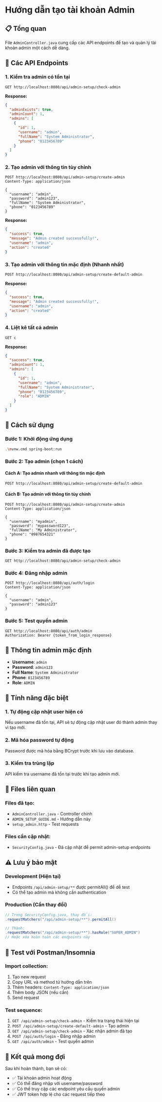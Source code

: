 # Hướng dẫn tạo tài khoản Admin

## 📋 Tổng quan
File `AdminController.java` cung cấp các API endpoints để tạo và quản lý tài khoản admin một cách dễ dàng.

## 🚀 Các API Endpoints

### 1. Kiểm tra admin có tồn tại
```http
GET http://localhost:8080/api/admin-setup/check-admin
```

**Response:**
```json
{
  "adminExists": true,
  "adminCount": 1,
  "admins": [
    {
      "id": 1,
      "username": "admin",
      "fullName": "System Administrator",
      "phone": "0123456789"
    }
  ]
}
```

### 2. Tạo admin với thông tin tùy chỉnh
```http
POST http://localhost:8080/api/admin-setup/create-admin
Content-Type: application/json

{
  "username": "admin",
  "password": "admin123",
  "fullName": "System Administrator",
  "phone": "0123456789"
}
```

**Response:**
```json
{
  "success": true,
  "message": "Admin created successfully!",
  "username": "admin",
  "action": "created"
}
```

### 3. Tạo admin với thông tin mặc định (Nhanh nhất)
```http
POST http://localhost:8080/api/admin-setup/create-default-admin
```

**Response:**
```json
{
  "success": true,
  "message": "Admin created successfully!",
  "username": "admin",
  "action": "created"
}
```

### 4. Liệt kê tất cả admin
```http
GET c
```

**Response:**
```json
{
  "success": true,
  "adminCount": 1,
  "admins": [
    {
      "id": 1,
      "username": "admin",
      "fullName": "System Administrator",
      "phone": "0123456789",
      "role": "ADMIN"
    }
  ]
}
```

## 📝 Cách sử dụng

### Bước 1: Khởi động ứng dụng
```bash
.\mvnw.cmd spring-boot:run
```

### Bước 2: Tạo admin (chọn 1 cách)

#### Cách A: Tạo admin nhanh với thông tin mặc định
```http
POST http://localhost:8080/api/admin-setup/create-default-admin
```

#### Cách B: Tạo admin với thông tin tùy chỉnh
```http
POST http://localhost:8080/api/admin-setup/create-admin
Content-Type: application/json

{
  "username": "myadmin",
  "password": "mypassword123",
  "fullName": "My Administrator",
  "phone": "0987654321"
}
```

### Bước 3: Kiểm tra admin đã được tạo
```http
GET http://localhost:8080/api/admin-setup/check-admin
```

### Bước 4: Đăng nhập admin
```http
POST http://localhost:8080/api/auth/login
Content-Type: application/json

{
  "username": "admin",
  "password": "admin123"
}
```

### Bước 5: Test quyền admin
```http
GET http://localhost:8080/api/auth/admin
Authorization: Bearer {token_from_login_response}
```

## 🎯 Thông tin admin mặc định
- **Username**: `admin`
- **Password**: `admin123`
- **Full Name**: `System Administrator`
- **Phone**: `0123456789`
- **Role**: `ADMIN`

## 🔧 Tính năng đặc biệt

### 1. Tự động cập nhật user hiện có
Nếu username đã tồn tại, API sẽ tự động cập nhật user đó thành admin thay vì tạo mới.

### 2. Mã hóa password tự động
Password được mã hóa bằng BCrypt trước khi lưu vào database.

### 3. Kiểm tra trùng lặp
API kiểm tra username đã tồn tại trước khi tạo admin mới.

## 📁 Files liên quan

### Files đã tạo:
- `AdminController.java` - Controller chính
- `ADMIN_SETUP_GUIDE.md` - Hướng dẫn này
- `setup_admin.http` - Test requests

### Files cần cập nhật:
- `SecurityConfig.java` - Đã cập nhật để permit admin-setup endpoints

## ⚠️ Lưu ý bảo mật

### Development (Hiện tại)
- Endpoints `/api/admin-setup/**` được permitAll() để dễ test
- Có thể tạo admin mà không cần authentication

### Production (Cần thay đổi)
```java
// Trong SecurityConfig.java, thay đổi:
.requestMatchers("/api/admin-setup/**").permitAll()

// Thành:
.requestMatchers("/api/admin-setup/**").hasRole("SUPER_ADMIN")
// Hoặc xóa hoàn toàn các endpoints này
```

## 🧪 Test với Postman/Insomnia

### Import collection:
1. Tạo new request
2. Copy URL và method từ hướng dẫn trên
3. Thêm headers: `Content-Type: application/json`
4. Thêm body JSON (nếu cần)
5. Send request

### Test sequence:
1. `GET /api/admin-setup/check-admin` - Kiểm tra trạng thái hiện tại
2. `POST /api/admin-setup/create-default-admin` - Tạo admin
3. `GET /api/admin-setup/check-admin` - Xác nhận admin đã tạo
4. `POST /api/auth/login` - Đăng nhập admin
5. `GET /api/auth/admin` - Test quyền admin

## 🎉 Kết quả mong đợi

Sau khi hoàn thành, bạn sẽ có:
- ✅ Tài khoản admin hoạt động
- ✅ Có thể đăng nhập với username/password
- ✅ Có thể truy cập các endpoint yêu cầu quyền admin
- ✅ JWT token hợp lệ cho các request tiếp theo

